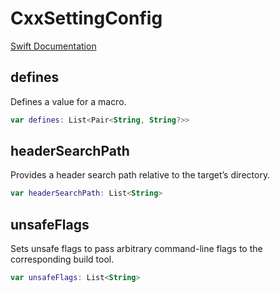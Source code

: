 # CxxSettingConfig

[Swift Documentation](https://developer.apple.com/documentation/packagedescription/cxxsetting)

## defines

Defines a value for a macro.

```kotlin
var defines: List<Pair<String, String?>>
```

## headerSearchPath

Provides a header search path relative to the target’s directory.

```kotlin
var headerSearchPath: List<String>
```

## unsafeFlags

Sets unsafe flags to pass arbitrary command-line flags to the corresponding build tool.

```kotlin
var unsafeFlags: List<String>
```
